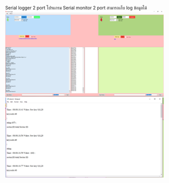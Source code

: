 Serial logger 2 port
โปรแกรม Serial monitor 2 port สามารถเก็บ log ข้อมูลได้
![โปรแกรม](https://raw.githubusercontent.com/moomdate/RS323Logger2port/master/capture.PNG)
![log file](https://raw.githubusercontent.com/moomdate/RS323Logger2port/master/capture2.PNG)